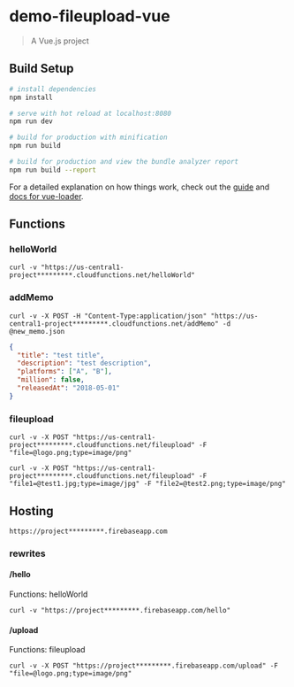 # demo-fileupload-vue

> A Vue.js project

## Build Setup

``` bash
# install dependencies
npm install

# serve with hot reload at localhost:8080
npm run dev

# build for production with minification
npm run build

# build for production and view the bundle analyzer report
npm run build --report
```

For a detailed explanation on how things work, check out the [guide](http://vuejs-templates.github.io/webpack/) and [docs for vue-loader](http://vuejs.github.io/vue-loader).

## Functions

### helloWorld

``` text
curl -v "https://us-central1-project*********.cloudfunctions.net/helloWorld"
```

### addMemo

``` text
curl -v -X POST -H "Content-Type:application/json" "https://us-central1-project*********.cloudfunctions.net/addMemo" -d @new_memo.json
```

``` json
{
  "title": "test title",
  "description": "test description",
  "platforms": ["A", "B"],
  "million": false,
  "releasedAt": "2018-05-01"
}
```

### fileupload

``` text
curl -v -X POST "https://us-central1-project*********.cloudfunctions.net/fileupload" -F "file=@logo.png;type=image/png"
```

``` text
curl -v -X POST "https://us-central1-project*********.cloudfunctions.net/fileupload" -F "file1=@test1.jpg;type=image/jpg" -F "file2=@test2.png;type=image/png"
```

## Hosting

``` text
https://project*********.firebaseapp.com
```

### rewrites

#### /hello

Functions: helloWorld

``` text
curl -v "https://project*********.firebaseapp.com/hello"
```

#### /upload

Functions: fileupload

``` text
curl -v -X POST "https://project*********.firebaseapp.com/upload" -F "file=@logo.png;type=image/png"
```
